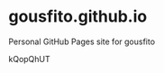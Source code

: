 # gousfito.github.io
Personal GitHub Pages site for gousfito































kQopQhUT
